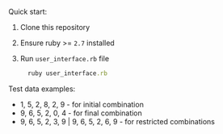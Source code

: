 Quick start:

1. Clone this repository
2. Ensure ruby >= `2.7` installed
3. Run `user_interface.rb` file

      ```ruby
        ruby user_interface.rb
      ```

Test data examples:

- 1, 5, 2, 8, 2, 9 - for initial combination
- 9, 6, 5, 2, 0, 4 - for final combination
- 9, 6, 5, 2, 3, 9 | 9, 6, 5, 2, 6, 9 - for restricted combinations
